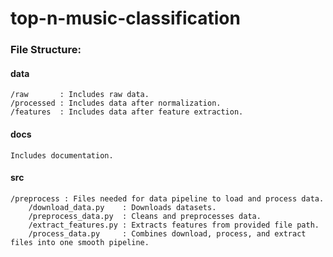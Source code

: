 # top-n-music-classification

### File Structure:  
#### data   
    /raw       : Includes raw data.  
    /processed : Includes data after normalization.   
    /features  : Includes data after feature extraction.  
#### docs   
    Includes documentation.   
#### src  
    /preprocess : Files needed for data pipeline to load and process data.    
        /download_data.py    : Downloads datasets.    
        /preprocess_data.py  : Cleans and preprocesses data.    
        /extract_features.py : Extracts features from provided file path.   
        /process_data.py     : Combines download, process, and extract files into one smooth pipeline.   

